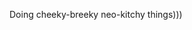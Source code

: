 Doing cheeky-breeky neo-kitchy things)))

<!---
re1coded/re1coded is a ✨ special ✨ repository because its `README.md` (this file) appears on your GitHub profile.
You can click the Preview link to take a look at your changes.
--->
